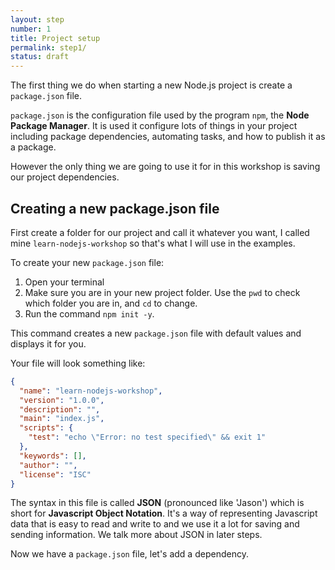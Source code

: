 ```yaml
---
layout: step
number: 1
title: Project setup
permalink: step1/
status: draft
---
```


The first thing we do when starting a new Node.js project is create a `package.json` file.

`package.json` is the configuration file used by the program `npm`, the **Node Package Manager**.  It is used it configure lots of things in your project including package dependencies, automating tasks, and how to publish it as a package.  

However the only thing we are going to use it for in this workshop is saving our project dependencies.

## Creating a new package.json file

First create a folder for our project and call it whatever you want, I called mine `learn-nodejs-workshop` so that's what I will use in the examples.

To create your new `package.json` file:

1. Open your terminal
2. Make sure you are in your new project folder.  Use the `pwd` to check which folder you are in, and `cd` to change.
3. Run the command `npm init -y`.

This command creates a new `package.json` file with default values and displays it for you.  

Your file will look something like:

```json
{
  "name": "learn-nodejs-workshop",
  "version": "1.0.0",
  "description": "",
  "main": "index.js",
  "scripts": {
    "test": "echo \"Error: no test specified\" && exit 1"
  },
  "keywords": [],
  "author": "",
  "license": "ISC"
}
```

The syntax in this file is called **JSON** (pronounced like 'Jason') which is short for **Javascript Object Notation**. It's a way of representing Javascript data that is easy to read and write to and we use it a lot for saving and sending information.  We talk more about JSON in later steps.

Now we have a `package.json` file, let's add a dependency.
